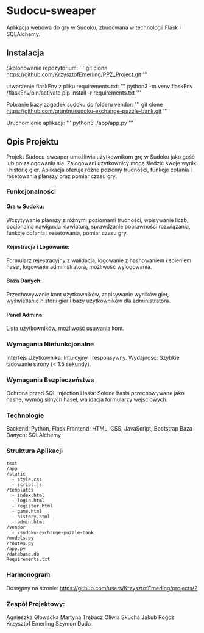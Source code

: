# Sudocu-sweaper
Aplikacja webowa do gry w Sudoku, zbudowana w technologii Flask i SQLAlchemy.

## Instalacja
Skolonowanie repozytorium:
'''
git clone https://github.com/KrzysztofEmerling/PPZ_Project.git
'''

utworzenie flaskEnv z pliku requirements.txt:
'''
python3 -m venv flaskEnv
/flaskEnv/bin/activate
pip install -r requirements.txt
'''

Pobranie bazy zagadek sudoku do folderu vendor:
'''
git clone https://github.com/grantm/sudoku-exchange-puzzle-bank.git
'''

Uruchomienie aplikacji:
'''
python3 ./app/app.py
'''

## Opis Projektu
Projekt Sudocu-sweaper umożliwia użytkownikom grę w Sudoku jako gość lub po zalogowaniu się. Zalogowani użytkownicy mogą śledzić swoje wyniki i historię gier. Aplikacja oferuje różne poziomy trudności, funkcje cofania i resetowania planszy oraz pomiar czasu gry.

### Funkcjonalności
#### Gra w Sudoku:
Wczytywanie planszy z różnymi poziomami trudności, wpisywanie liczb, opcjonalna nawigacja klawiaturą, sprawdzanie poprawności rozwiązania, funkcje cofania i resetowania, pomiar czasu gry.

#### Rejestracja i Logowanie:
Formularz rejestracyjny z walidacją, logowanie z hashowaniem i soleniem haseł, logowanie administratora, możliwość wylogowania.
#### Baza Danych:
Przechowywanie kont użytkowników, zapisywanie wyników gier, wyświetlanie historii gier i bazy użytkowników dla administratora.
#### Panel Admina:
Lista użytkowników, możliwość usuwania kont.

### Wymagania Niefunkcjonalne
Interfejs Użytkownika: Intuicyjny i responsywny.
Wydajność: Szybkie ładowanie strony (< 1.5 sekundy).

### Wymagania Bezpieczeństwa
Ochrona przed SQL Injection
Hasła: Solone hasła przechowywane jako hashe, wymóg silnych haseł, walidacja formularzy wejściowych.

### Technologie
Backend: Python, Flask
Frontend: HTML, CSS, JavaScript, Bootstrap
Baza Danych: SQLAlchemy

### Struktura Aplikacji
~~~
text
/app
/static
  - style.css
  - script.js
/templates
  - index.html
  - login.html
  - register.html
  - game.html
  - history.html
  - admin.html
/vendor
  - /sudoku-exchange-puzzle-bank
/models.py
/routes.py
/app.py
/database.db
Requirements.txt
~~~

### Harmonogram
Dostępny na stronie: https://github.com/users/KrzysztofEmerling/projects/2

### Zespół Projektowy:
Agnieszka Głowacka
Martyna Trębacz
Oliwia Skucha
Jakub Rogoż
Krzysztof Emerling
Szymon Duda
